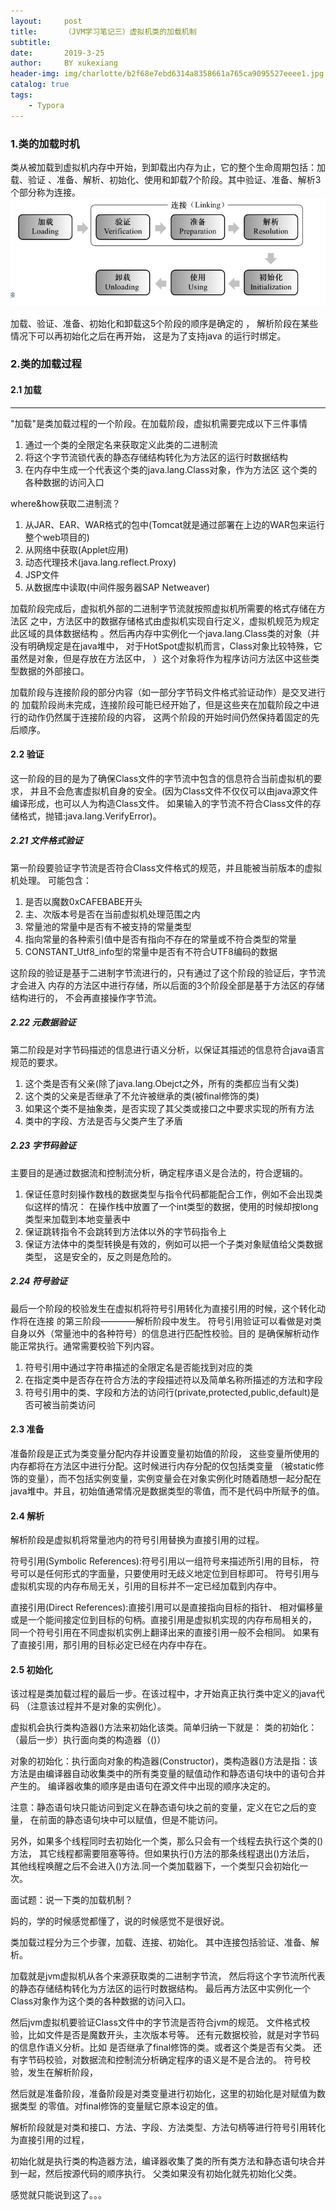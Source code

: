 ```yaml
---
layout:     post
title:      （JVM学习笔记三）虚拟机类的加载机制
subtitle:   
date:       2019-3-25
author:     BY xukexiang
header-img: img/charlotte/b2f68e7ebd6314a8358661a765ca9095527eeee1.jpg
catalog: true
tags:
    - Typora
---
```


### 1.类的加载时机

类从被加载到虚拟机内存中开始，到卸载出内存为止，它的整个生命周期包括：加载、验证
、准备、解析、初始化、使用和卸载7个阶段。其中验证、准备、解析3个部分称为连接。
![类的生命周期](/img/2019-3-25-类的加载机制/微信图片_20190325234105.png)

加载、验证、准备、初始化和卸载这5个阶段的顺序是确定的 ，
解析阶段在某些情况下可以再初始化之后在再开始，
这是为了支持java 的运行时绑定。

### 2.类的加载过程

#### 2.1 加载
***
"加载"是类加载过程的一个阶段。在加载阶段，虚拟机需要完成以下三件事情

1) 通过一个类的全限定名来获取定义此类的二进制流
2) 将这个字节流锁代表的静态存储结构转化为方法区的运行时数据结构
3) 在内存中生成一个代表这个类的java.lang.Class对象，作为方法区
这个类的各种数据的访问入口

where&how获取二进制流？

1) 从JAR、EAR、WAR格式的包中(Tomcat就是通过部署在上边的WAR包来运行整个web项目的)
2) 从网络中获取(Applet应用)
3) 动态代理技术(java.lang.reflect.Proxy)
4) JSP文件
5) 从数据库中读取(中间件服务器SAP Netweaver)

加载阶段完成后，虚拟机外部的二进制字节流就按照虚拟机所需要的格式存储在方法区
之中，方法区中的数据存储格式由虚拟机实现自行定义，虚拟机规范为规定此区域的具体数据结构
。然后再内存中实例化一个java.lang.Class类的对象（并没有明确规定是在java堆中，
对于HotSpot虚拟机而言，Class对象比较特殊，它虽然是对象，但是存放在方法区中，
）这个对象将作为程序访问方法区中这些类型数据的外部接口。

加载阶段与连接阶段的部分内容（如一部分字节码文件格式验证动作）是交叉进行的
加载阶段尚未完成，连接阶段可能已经开始了，但是这些夹在加载阶段之中进行的动作仍然属于连接阶段的内容，
这两个阶段的开始时间仍然保持着固定的先后顺序。

#### 2.2 验证

这一阶段的目的是为了确保Class文件的字节流中包含的信息符合当前虚拟机的要求，
并且不会危害虚拟机自身的安全。(因为Class文件不仅仅可以由java源文件编译形成，也可以人为构造Class文件。
如果输入的字节流不符合Class文件的存储格式，抛错:java.lang.VerifyError)。

##### 2.21 文件格式验证

第一阶段要验证字节流是否符合Class文件格式的规范，并且能被当前版本的虚拟机处理。
可能包含：

1) 是否以魔数0xCAFEBABE开头
2) 主、次版本号是否在当前虚拟机处理范围之内
3) 常量池的常量中是否有不被支持的常量类型
4) 指向常量的各种索引值中是否有指向不存在的常量或不符合类型的常量
5) CONSTANT_Utf8_info型的常量中是否有不符合UTF8编码的数据

这阶段的验证是基于二进制字节流进行的，只有通过了这个阶段的验证后，字节流才会进入
内存的方法区中进行存储，所以后面的3个阶段全部是基于方法区的存储结构进行的，
不会再直接操作字节流。

##### 2.22 元数据验证

第二阶段是对字节码描述的信息进行语义分析，以保证其描述的信息符合java语言规范的要求。

1) 这个类是否有父亲(除了java.lang.Obejct之外，所有的类都应当有父类)
2) 这个类的父亲是否继承了不允许被继承的类(被final修饰的类)
3) 如果这个类不是抽象类，是否实现了其父类或接口之中要求实现的所有方法
4) 类中的字段、方法是否与父类产生了矛盾

##### 2.23 字节码验证

主要目的是通过数据流和控制流分析，确定程序语义是合法的，符合逻辑的。

1) 保证任意时刻操作数栈的数据类型与指令代码都能配合工作，例如不会出现类似这样的情况：
在操作栈中放置了一个int类型的数据，使用的时候却按long类型来加载到本地变量表中
2) 保证跳转指令不会跳转到方法体以外的字节码指令上
3) 保证方法体中的类型转换是有效的，例如可以把一个子类对象赋值给父类数据类型，
这是安全的，反之则是危险的。

##### 2.24 符号验证
最后一个阶段的校验发生在虚拟机将符号引用转化为直接引用的时候，这个转化动作将在连接
的第三阶段————解析阶段中发生。
符号引用验证可以看做是对类自身以外（常量池中的各种符号）的信息进行匹配性校验。目的
是确保解析动作能正常执行。通常需要校验下列内容。

1) 符号引用中通过字符串描述的全限定名是否能找到对应的类
2) 在指定类中是否存在符合方法的字段描述符以及简单名称所描述的方法和字段
3) 符号引用中的类、字段和方法的访问行(private,protected,public,default)是否可被当前类访问

#### 2.3 准备

准备阶段是正式为类变量分配内存并设置变量初始值的阶段，
这些变量所使用的内存都将在方法区中进行分配。这时候进行内存分配的仅包括类变量
（被static修饰的变量），而不包括实例变量，实例变量会在对象实例化时随着随想一起分配在java堆中。并且，初始值通常情况是数据类型的零值，而不是代码中所赋予的值。

#### 2.4 解析
解析阶段是虚拟机将常量池内的符号引用替换为直接引用的过程。

符号引用(Symbolic References):符号引用以一组符号来描述所引用的目标，
符号可以是任何形式的字面量，只要使用时无歧义地定位到目标即可。
符号引用与虚拟机实现的内存布局无关，引用的目标并不一定已经加载到内存中。

直接引用(Direct References):直接引用可以是直接指向目标的指针、
相对偏移量或是一个能间接定位到目标的句柄。直接引用是虚拟机实现的内存布局相关的，
同一个符号引用在不同虚拟机实例上翻译出来的直接引用一般不会相同。
如果有了直接引用，那引用的目标必定已经在内存中存在。

#### 2.5 初始化

该过程是类加载过程的最后一步。在该过程中，才开始真正执行类中定义的java代码
（注意该过程并不是对象的实例化）。

虚拟机会执行类构造器<clinit>()方法来初始化该类。简单归纳一下就是：
类的初始化：（最后一步）执行面向类的构造器（<clinit>()）

对象的初始化：执行面向对象的构造器(Constructor)，类构造器<clinit>()方法是指：该方法是由编译器自动收集类中的所有类变量的赋值动作和静态语句块中的语句合并产生的。
编译器收集的顺序是由语句在源文件中出现的顺序决定的。

注意：静态语句块只能访问到定义在静态语句块之前的变量，定义在它之后的变量，
在前面的静态语句块中可以赋值，但是不能访问。

另外，如果多个线程同时去初始化一个类，那么只会有一个线程去执行这个类的<clinit>()方法，
其它线程都需要阻塞等待。但如果执行<clinit>()方法的那条线程退出<clinit>()方法后，
其他线程唤醒之后不会进入<clinit>()方法.同一个类加载器下，一个类型只会初始化一次。



面试题：说一下类的加载机制？

妈的，学的时候感觉都懂了，说的时候感觉不是很好说。

类加载过程分为三个步骤，加载、连接、初始化。
其中连接包括验证、准备、解析。

加载就是jvm虚拟机从各个来源获取类的二进制字节流，
然后将这个字节流所代表的静态存储结构转化为方法区的运行时数据结构。
最后再方法区中实例化一个Class对象作为这个类的各种数据的访问入口。

然后jvm虚拟机要验证Class文件中的字节流是否符合jvm的规范。
文件格式校验，比如文件是否是魔数开头，主次版本号等。
还有元数据校验，就是对字节码的信息作语义分析。比如
是否继承了final修饰的类。或者这个类是否有父类。
还有字节码校验，对数据流和控制流分析确定程序的语义是不是合法的。
符号校验，发生在解析阶段，

然后就是准备阶段，准备阶段是对类变量进行初始化，这里的初始化是对赋值为数据类型
的零值。对final修饰的变量赋它原本设定的值。

解析阶段就是对类和接口、方法、字段、方法类型、方法句柄等进行符号引用转化为直接引用的过程，

初始化就是执行类的构造器方法，编译器收集了类的所有类方法和静态语句块合并到一起，然后按源代码的顺序执行。
父类如果没有初始化就先初始化父类。


感觉就只能说到这了。。。